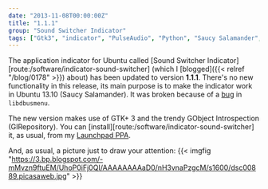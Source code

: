 ```yaml
---
date: "2013-11-08T00:00:00Z"
title: "1.1.1"
group: "Sound Switcher Indicator"
tags: ["Gtk3", "indicator", "PulseAudio", "Python", "Saucy Salamander", "sound", "Sound Switcher Indicator", "Ubuntu", "Ubuntu 13.10", "Unity"]
---
```


The application indicator for Ubuntu called [Sound Switcher Indicator][route:/software/indicator-sound-switcher] (which I [blogged]({{< relref "/blog/0178" >}}) about) has been updated to version **1.1.1**. There's no new functionality in this release, its main purpose is to make the indicator work in Ubuntu 13.10 (Saucy Salamander). It was broken because of a [bug](https://bugs.launchpad.net/glipper/+bug/1203888) in `libdbusmenu`.

<!--more-->

The new version makes use of GTK+ 3 and the trendy GObject Introspection (GIRepository). You can [install][route:/software/indicator-sound-switcher] it, as usual, from my [Launchpad PPA](https://launchpad.net/~yktooo/+archive/ppa/).

And, as usual, a picture just to draw your attention:
{{< imgfig "https://3.bp.blogspot.com/-mMvzn9ftuEM/UhoP0iFj0QI/AAAAAAAAaD0/nH3vnaPzgcM/s1600/dsc00889.picasaweb.jpg" >}}
